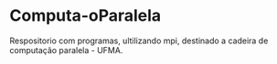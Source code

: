 ﻿# Computa-oParalela
  Respositorio com programas, ultilizando mpi, destinado a cadeira de computação paralela - UFMA.
